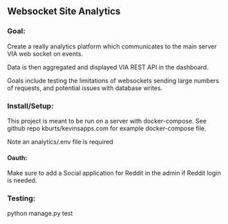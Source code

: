 ## Websocket Site Analytics

### Goal:

Create a really analytics platform which communicates to the main server VIA web socket on events.

Data is then aggregated and displayed VIA REST API in the dashboard.

Goals include testing the limitations of websockets sending large numbers of requests, and potential issues with database writes.


### Install/Setup:

This project is meant to be run on a server with docker-compose. See github repo kburts/kevinsapps.com for example docker-compose file.

Note an analytics/.env file is required

#### Oauth:

Make sure to add a Social application for Reddit in the admin if Reddit login is needed.


### Testing:

python manage.py test

